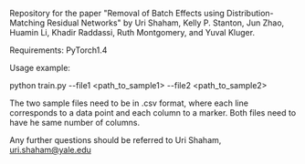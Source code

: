 Repository for the paper "Removal of Batch Effects using Distribution-Matching Residual Networks" by Uri Shaham, Kelly P. Stanton, Jun Zhao, Huamin Li, Khadir Raddassi, Ruth Montgomery, and Yuval Kluger.

Requirements:
    PyTorch1.4
    
Usage example:

python train.py --file1 <path_to_sample1> --file2 <path_to_sample2>

The two sample files need to be in .csv format, where each line corresponds to a data point and each column to a marker. Both files need to have he same number of columns.

Any further questions should be referred to Uri Shaham, uri.shaham@yale.edu
